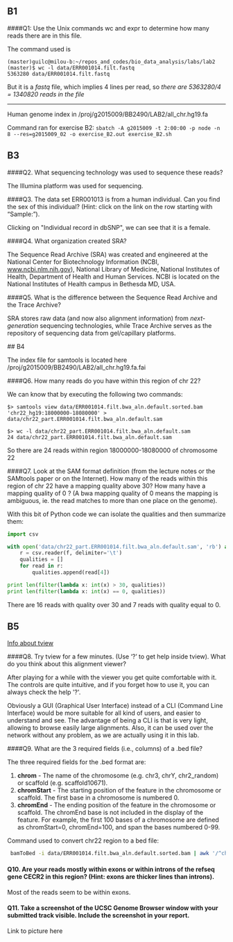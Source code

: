 ## B1

####Q1: Use the Unix commands wc and expr to determine how many reads there are in this file.

The command used is 

```
(master)guilc@milou-b:~/repos_and_codes/bio_data_analysis/labs/lab2 (master)$ wc -l data/ERR001014.filt.fastq
5363280 data/ERR001014.filt.fastq
```

But it is a _fastq_ file, which implies 4 lines per read, so *there are 5363280/4 = 1340820
reads in the file*

<hr />

Human genome index in /proj/g2015009/BB2490/LAB2/all_chr.hg19.fa

Command ran for exercise B2: `sbatch -A g2015009 -t 2:00:00 -p node -n 8 --res=g2015009_02 -o exercise_B2.out exercise_B2.sh`
## B3

####Q2. What sequencing technology was used to sequence these reads?

The Illumina platform was used for sequencing. 

####Q3. The data set ERR001013 is from a human individual. Can you find the sex of this individual? (Hint: click on the link on the row starting with “Sample:”).

Clicking on "Individual record in dbSNP", we can see that it is a female. 

####Q4. What organization created SRA?

The Sequence Read Archive (SRA) was created and engineered at the National Center 
for Biotechnology Information (NCBI, www.ncbi.nlm.nih.gov), National Library of Medicine, 
National Institutes of Health, Department of Health and Human Services. NCBI is located 
on the National Institutes of Health campus in Bethesda MD, USA.

####Q5. What is the difference between the Sequence Read Archive and the Trace Archive?

SRA stores raw data (and now also alignment information) from _next-generation_ sequencing technologies, 
while Trace Archive serves as the repository of sequencing data from gel/capillary platforms.

## B4

The index file for samtools is located here /proj/g2015009/BB2490/LAB2/all_chr.hg19.fa.fai

####Q6. How many reads do you have within this region of chr 22?

We can know that by executing the following two commands:

```
$> samtools view data/ERR001014.filt.bwa_aln.default.sorted.bam 'chr22_hg19:18000000-18080000' > data/chr22_part.ERR001014.filt.bwa_aln.default.sam

$> wc -l data/chr22_part.ERR001014.filt.bwa_aln.default.sam
24 data/chr22_part.ERR001014.filt.bwa_aln.default.sam
```

So there are 24 reads within region 18000000-18080000 of chromosome 22

####Q7. Look at the SAM format definition (from the lecture notes or the SAMtools paper or on the Internet). How many of the reads within this region of chr 22 have a mapping quality above 30? How many have a mapping quality of 0 ? (A bwa mapping quality of 0 means the mapping is ambiguous, ie. the read matches to more than one place on the genome).

With this bit of Python code we can isolate the qualities and then summarize them:

```python
import csv

with open('data/chr22_part.ERR001014.filt.bwa_aln.default.sam', 'rb') as f:
	r = csv.reader(f, delimiter='\t')
	qualities = []
	for read in r:
		qualities.append(read[4])

print len(filter(lambda x: int(x) > 30, qualities))
print len(filter(lambda x: int(x) == 0, qualities))
```

There are 16 reads with quality over 30 and 7 reads with quality equal to 0.

## B5

[Info about tview](http://samtools.sourceforge.net/tview.shtml)

####Q8. Try tview for a few minutes. (Use ‘?’ to get help inside tview). What do you think about this alignment viewer?

After playing for a while with the viewer you get quite comfortable with it. The controls
are quite intuitive, and if you forget how to use it, you can always check the help '?'.

Obviously a GUI (Graphical User Interface) instead of a CLI (Command Line Interface)
would be more suitable for all kind of users, and easier to understand and see. The advantage
of being a CLI is that is very light, allowing to browse easily large alignments. Also,
it can be used over the network without any problem, as we are actually using it
in this lab.

####Q9. What are the 3 required fields (i.e., columns) of a .bed file?
 
The three required fields for the .bed format are:

1. **chrom** - The name of the chromosome (e.g. chr3, chrY, chr2_random) or scaffold (e.g. scaffold10671).
2. **chromStart** - The starting position of the feature in the chromosome or scaffold. The first base in a chromosome is numbered 0.
3. **chromEnd** - The ending position of the feature in the chromosome or scaffold. The chromEnd base is not included in the display of the feature. For example, the first 100 bases of a chromosome are defined as chromStart=0, chromEnd=100, and span the bases numbered 0-99.


Command used to convert chr22 region to a bed file:

```bash
 bamToBed -i data/ERR001014.filt.bwa_aln.default.sorted.bam | awk '/^chr22_hg19/{if ($2>=1818000000 && $2<=18080000) print "chr22", substr($0, 11)}' > data/chr22_part.ERR001014.filt.bwa_aln.default.sorted.bed
 ```

#### Q10. Are your reads mostly within exons or within introns of the refseq gene CECR2 in this region? (Hint: exons are thicker lines than introns).

Most of the reads seem to be within exons.

#### Q11. Take a screenshot of the UCSC Genome Browser window with your submitted track visible. Include the screenshot in your report.

Link to picture here
